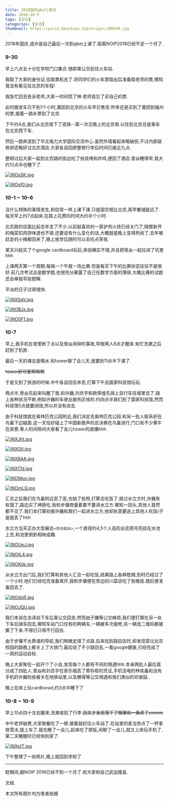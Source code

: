```yaml
---
title: 2018国庆qbxt|游记
date: 2018-10-9
tags: [日记]
categories: [生活]
thumbnail: https://pics1.beautyyu.top/origin/iNOdoR.jpg
---
```


2018年国庆,或许是自己最后一次到qbxt上课了.距离NOIP2018已经不足一个月了.

### 9-30

早上六点五十分在学校门口集合 随即乘公交前往火车站.

我取了大家的身份证,往取票机去了.将同学们的火车票取出后准备取老师的票,哪知竟没有看见往北京的车程!

我急忙回去告诉老师,大家一时间慌了神.老师竟忘了买自己的票.

此时据发车已不到1个小时,莆田到北京的火车早已售空.所幸还是买到了莆田到福州的票,接着一路补票到了北京.

下午约4点,我们从北京南下了高铁--第一次见晚上的北京南.以往到北京总是乘车在北京西下车.

然后一路奔波到了华北电力大学国际交流中心.虽然外墙看起来略破损,不过内部装修却还略好过北农酒店.大家各自回房整顿行李后时间已接近九点.

整顿过后大家一起到北农路的街边吃了些烧烤和炸鸡,便回了酒店.曾焱睡得早,我大约12点半也睡下了.

[![iNOsSK.jpg](https://pics1.beautyyu.top/origin/iNOsSK.jpg)](https://imgchr.com/i/iNOsSK)

[![iNOxf0.jpg](https://pics1.beautyyu.top/origin/iNOxf0.jpg)](https://imgchr.com/i/iNOxf0)

### 10-1 ~ 10-6

没什么特殊的事情发生,和往常一样上课下课.只是国交相比北农,离早餐铺是远了.每天早上约7点起床,在路上花费的时间大约半个小时.

北农路的店面比起去年变了不少,以前挺喜欢的一家驴肉火烧已经关门了,隔壁新开的梅菜扣肉饼味道也不错.还要说有什么变化的话,大概就是晚上变得热闹了,去年被赶走的小摊都回来了,晚上放学后随时可以去吃点宵夜.

某天兴起买了个google cardboard玩玩,体验确实不错,并且把曾焱一起拉进了坑里hhh

上课两天算一个周期,每隔一个午就一场比赛.但是每天下午的比赛状态往往不是很好.前几次考试总是数学题,也很充分暴露了自己在数学方面的薄弱.大概比赛的试题还会单独写些题解.

平淡的日子过得很快.

[![iNXSpV.jpg](https://pics1.beautyyu.top/origin/iNXSpV.jpg)](https://imgchr.com/i/iNXSpV)

[![iNOBJx.jpg](https://pics1.beautyyu.top/origin/iNOBJx.jpg)](https://imgchr.com/i/iNOBJx)

[![iNO0F1.jpg](https://pics1.beautyyu.top/origin/iNO0F1.jpg)](https://imgchr.com/i/iNO0F1)

### 10-7

早上,我手机在夜里断了点以及曾焱闹钟的事故,导致两人8点才醒来.匆忙洗漱之后赶到了机房.

最后一天的课总是略水.和hzwer聊了会儿天,就要到11点半下课了.

~~hzwer好可爱啊啊啊~~

于是又到了旅游的时候.中午各自回去休息,打算下午去国家科技馆玩玩.

两点半,曾焱先起来叫醒了我,和许巍,刘丞宇和欧荣煌先骑上自行车往城里去了.路上各种状况不断,例如许巍的车驶出服务区啥的.约四点半我们到了国家科技馆,然而科技馆5点就要闭馆,所以并没有进去.

由于科技馆就在奥林匹克公园附近,我们决定去奥林匹克公园.和另一批人联系好在鸟巢下边碰面.这一天恰好碰上了中国新歌声的总决赛在鸟巢进行,门口有不少黄牛在卖票.等人的间隙间大家看了会儿hzwer的直播hhh

[![iNXJht.jpg](https://pics1.beautyyu.top/origin/iNXJht.jpg)](https://imgchr.com/i/iNXJht)

[![iNXGtI.jpg](https://pics1.beautyyu.top/origin/iNXGtI.jpg)](https://imgchr.com/i/iNXGtI)

[![iNX8AA.jpg](https://pics1.beautyyu.top/origin/iNX8AA.jpg)](https://imgchr.com/i/iNX8AA)

[![iNX17d.jpg](https://pics1.beautyyu.top/origin/iNX17d.jpg)](https://imgchr.com/i/iNX17d)

[![iNOMon.jpg](https://pics1.beautyyu.top/origin/iNOMon.jpg)](https://imgchr.com/i/iNOMon)

[![iNOmLQ.jpg](https://pics1.beautyyu.top/origin/iNOmLQ.jpg)](https://imgchr.com/i/iNOmLQ)

汇合之后我们在鸟巢附近逛了逛,也拍了些照,打算去吃饭了.路过水立方时,许巍有些饿了,路边买了烤肠吃.我和步骥商量着要不要进水立方.哪知一回头,其他人竟然都不见了.我们本打算劝服许巍和我们一起进水立方,他却执意要追上其他人吃饭(于是就丢了hhh

水立方当天正办大型展览`<月光如水>`,一个直径约4,5个人高的全还原月亮挂在水池上空,和池里倒影相映成趣.

[![iNOUeJ.jpg](https://pics1.beautyyu.top/origin/iNOUeJ.jpg)](https://imgchr.com/i/iNOUeJ)

[![iNOtL4.jpg](https://pics1.beautyyu.top/origin/iNOtL4.jpg)](https://imgchr.com/i/iNOtL4)

[![iNOKds.jpg](https://pics1.beautyyu.top/origin/iNOKds.jpg)](https://imgchr.com/i/iNOKds)

从水立方出门后,我们打算和其他人汇合一起吃饭,结果路上各种耽搁,到时已经过了一个小时.他们已经吃完准备离开,我和步骥便在旁边的川菜店吃了些晚饭.随后便准备回去了.

[![iNOdoR.jpg](https://pics1.beautyyu.top/origin/iNOdoR.jpg)](https://imgchr.com/i/iNOdoR)

[![iNOJQU.jpg](https://pics1.beautyyu.top/origin/iNOJQU.jpg)](https://imgchr.com/i/iNOJQU)

我们本该在龙泽站下车后乘公交回去.然而由于嫌等公交麻烦,我们便打算在另一处下车后骑车回去,哪知车站门口仅有的两辆车,一辆被多次报修,另一辆连二维码都被撕了下来.不得已只得不行回去.

由于步骥不太靠谱的导航,我们稍微走错了点路.后来找到路回去时,却发现穿过北农校园的路晚上都关上了大铁门.最后绕了不少路回去,一看google健康,已经完成了一周的运动目标.

晚上大家聚在一起开个了小会,发现每个人都有不同的境遇hhh.本来两批人最后竟分成了四批人.曾焱和刘丞宇在家乐福丢了寄存柜的凭证,手机没电的林奕鑫和没有手机的许巍险些被关在地铁站里,以及懒得等公交境遇和我们类似的邓谢喆..

晚上在床上玩cardborad,约3点半睡下了

### 10-8 ~ 10-9

早上10点四十左右醒来,洗漱收拾了行李.~~回来才发现落下了眼罩和一条裤子emmm~~

中午老师破费,大家聚餐吃了一顿.接着就赶往火车站了.在站里的麦当劳点了一杯拿铁雪冰,就上车了.我先睡了一会儿,起来吃了顿饭,闲聊了一会儿,就又上床玩手机了.第二天睡醒时已经快到家了.

[![iNXplT.jpg](https://pics1.beautyyu.top/origin/iNXplT.jpg)](https://imgchr.com/i/iNXplT)

下午整理了一些照片,晚上就回到学校了

***

眨眼间,据NOIP 2018已经不到一个月了.祝大家和自己武运隆昌.

文结.

本文所有图片均为笔者拍摄
